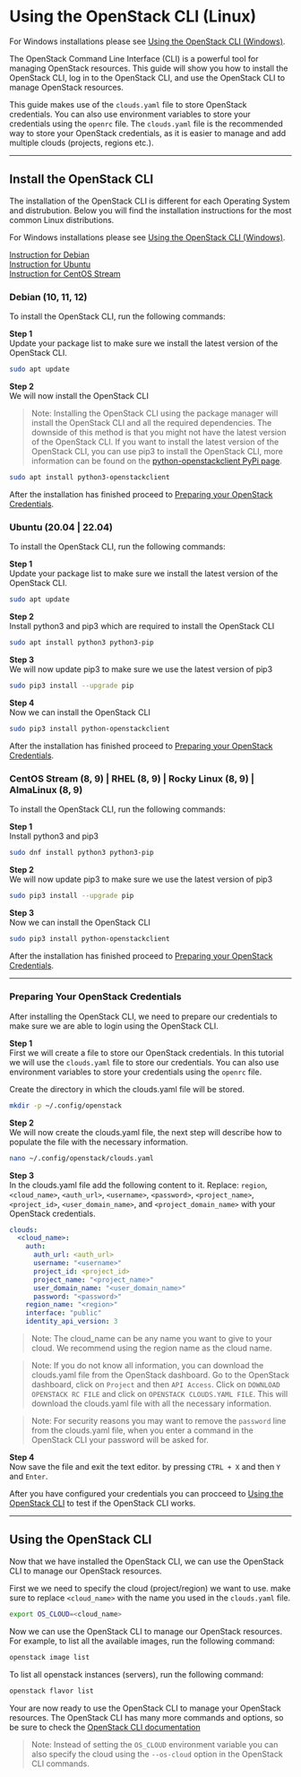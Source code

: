 # Using the OpenStack CLI (Linux)

For Windows installations please see
[Using the OpenStack CLI (Windows)](using-the-cli-windows.md).

The OpenStack Command Line Interface (CLI) is a powerful tool for managing
OpenStack resources. This guide will show you how to install the OpenStack CLI,
log in to the OpenStack CLI, and use the OpenStack CLI to manage OpenStack
resources.

This guide makes use of the `clouds.yaml` file to store OpenStack credentials.
You can also use environment variables to store your credentials using the
`openrc` file. The `clouds.yaml` file is the recommended way to store your
OpenStack credentials, as it is easier to manage and add multiple clouds
(projects, regions etc.).

---

## Install the OpenStack CLI
The installation of the OpenStack CLI is different for each Operating System 
and distrubution. Below you will find the installation instructions for the
most common Linux distributions.

For Windows installations please see
[Using the OpenStack CLI (Windows)](using-the-cli-windows.md).

[Instruction for Debian](#debian-10-11-12)  
[Instruction for Ubuntu](#ubuntu-2004--2204)  
[Instruction for CentOS Stream](#centos-stream-8-9--rhel-8-9--rocky-linux-8-9--almalinux-8-9)  

### Debian (10, 11, 12)
To install the OpenStack CLI, run the following commands:

**Step 1**  
Update your package list to make sure we install the latest version of the
OpenStack CLI.
```bash
sudo apt update
```

**Step 2**  
We will now install the OpenStack CLI

> Note: Installing the OpenStack CLI using the package manager will install
the OpenStack CLI and all the required dependencies. The downside of this 
method is that you might not have the latest version of the OpenStack CLI.
If you want to install the latest version of the OpenStack CLI, you can use
pip3 to install the OpenStack CLI, more information can be found on the
[python-openstackclient PyPi page](https://pypi.org/project/python-openstackclient/).

```bash
sudo apt install python3-openstackclient
```

After the installation has finished proceed to
[Preparing your OpenStack Credentials](#preparing-your-openstack-credentials).

### Ubuntu (20.04 | 22.04)
To install the OpenStack CLI, run the following commands:

**Step 1**  
Update your package list to make sure we install the latest version of the
OpenStack CLI.
```bash
sudo apt update
```

**Step 2**  
Install python3 and pip3 which are required to install the OpenStack CLI
```bash
sudo apt install python3 python3-pip
```

**Step 3**  
We will now update pip3 to make sure we use the latest version of pip3
```bash
sudo pip3 install --upgrade pip
```

**Step 4**  
Now we can install the OpenStack CLI
```bash
sudo pip3 install python-openstackclient
```

After the installation has finished proceed to
[Preparing your OpenStack Credentials](#preparing-your-openstack-credentials).

### CentOS Stream (8, 9) | RHEL (8, 9) | Rocky Linux (8, 9) | AlmaLinux (8, 9)

To install the OpenStack CLI, run the following commands:

**Step 1**  
Install python3 and pip3 
```bash
sudo dnf install python3 python3-pip
```

**Step 2**  
We will now update pip3 to make sure we use the latest version of pip3
```bash
sudo pip3 install --upgrade pip
```

**Step 3**  
Now we can install the OpenStack CLI
```bash
sudo pip3 install python-openstackclient
```

After the installation has finished proceed to
[Preparing your OpenStack Credentials](#preparing-your-openstack-credentials).

---

### Preparing Your OpenStack Credentials
After installing the OpenStack CLI, we need to prepare our credentials to make
sure we are able to login using the OpenStack CLI.

**Step 1**  
First we will create a file to store our OpenStack credentials. In this
tutorial we will use the `clouds.yaml` file to store our credentials. You
can also use environment variables to store your credentials using the
`openrc` file.

Create the directory in which the clouds.yaml file will be stored.
```bash
mkdir -p ~/.config/openstack
```

**Step 2**  
We will now create the clouds.yaml file, the next step will describe how to
populate the file with the necessary information.

```bash
nano ~/.config/openstack/clouds.yaml
```

**Step 3**  
In the clouds.yaml file add the following content to it. Replace: `region`,
`<cloud_name>`, `<auth_url>`, `<username>`, `<password>`, `<project_name>`, `<project_id>`,
`<user_domain_name>`, and `<project_domain_name>` with your OpenStack
credentials.

```yaml
clouds:
  <cloud_name>:
    auth:
      auth_url: <auth_url>
      username: "<username>"
      project_id: <project_id>
      project_name: "<project_name>"
      user_domain_name: "<user_domain_name>"
      password: "<password>"
    region_name: "<region>"
    interface: "public"
    identity_api_version: 3
```

> Note: The cloud_name can be any name you want to give to your cloud. We
recommend using the region name as the cloud name.

> Note: If you do not know all information, you can download the clouds.yaml
file from the OpenStack dashboard. Go to the OpenStack dashboard, click on
`Project` and then `API Access`. Click on `DOWNLOAD OPENSTACK RC FILE` and
click on `OPENSTACK CLOUDS.YAML FILE`. This will download the clouds.yaml file
with all the necessary information.

> Note: For security reasons you may want to remove the `password` line from 
the clouds.yaml file, when you enter a command in the OpenStack CLI your
password will be asked for.

**Step 4**  
Now save the file and exit the text editor. by pressing `CTRL + X` and then `Y`
and `Enter`.

After you have configured your credentials you can procceed to
[Using the OpenStack CLI](#using-the-openstack-cli) to test if
the OpenStack CLI works.

---

## Using the OpenStack CLI
Now that we have installed the OpenStack CLI, we can use the OpenStack CLI to
manage our OpenStack resources.

First we we need to specify the cloud (project/region) we want to use. make
sure to replace `<cloud_name>` with the name you used in the `clouds.yaml`
file.

```bash
export OS_CLOUD=<cloud_name>
```

Now we can use the OpenStack CLI to manage our OpenStack resources.
For example, to list all the available images, run the following command:

```bash
openstack image list
```

To list all openstack instances (servers), run the following command:

```bash
openstack flavor list
```

Your are now ready to use the OpenStack CLI to manage your OpenStack resources.
The OpenStack CLI has many more commands and options, so be sure to check the
[OpenStack CLI documentation](https://docs.openstack.org/python-openstackclient/latest/cli/index.html)

> Note: Instead of setting the `OS_CLOUD` environment variable you can also
specify the cloud using the `--os-cloud` option in the OpenStack CLI commands.
